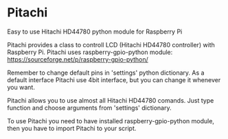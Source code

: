 # Pitachi
Easy to use Hitachi HD44780 python module for Raspberry Pi

Pitachi provides a class to controll LCD (Hitachi HD44780 controller) with Raspberry Pi.
Pitachi uses raspberry-gpio-python module: https://sourceforge.net/p/raspberry-gpio-python/

Remember to change default pins in 'settings' python dictionary.
As a default interface Pitachi use 4bit interface, but you can change it whenever you want.

Pitachi allows you to use almost all Hitachi HD44780 comands. Just type function and choose arguments from 'settings' dictionary.

To use Pitachi you need to have installed raspberry-gpio-python module, then you have to import Pitachi to your script.
